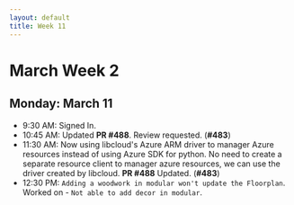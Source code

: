 ```yaml
---
layout: default
title: Week 11
---
```


# **March Week 2**
## **Monday: March 11**
- 9:30  AM: Signed In.
- 10:45 AM: Updated **PR #488**. Review requested. (**#483**)
- 11:30 AM: Now using libcloud's Azure ARM driver to manager Azure resources instead of using Azure SDK for python. No need to create a separate resource client to manager azure resources, we can use the driver created by libcloud. **PR #488** Updated. (**#483**)
- 12:30 PM: `Adding a woodwork in modular won't update the Floorplan`. Worked on - `Not able to add decor in modular`.
